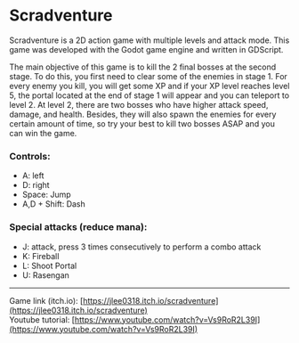 # Scradventure

Scradventure is a 2D action game with multiple levels and attack mode. This game was developed with the Godot game engine 
and written in GDScript.

The main objective of this game is to kill the 2 final bosses at the second stage. To do this, you first need to clear some of the enemies in stage 1. 
For every enemy you kill, you will get some XP and if your XP level reaches level 5, the portal located at the end of stage 1 will appear and you can teleport to level 2.
At level 2, there are two bosses who have higher attack speed, damage, and health. Besides, they will also spawn the enemies for every certain amount of time, so try your best to kill two bosses ASAP and you can win the game. 

### Controls:
- A: left
- D: right
- Space: Jump
- A,D + Shift: Dash

### Special attacks (reduce mana):
- J: attack, press 3 times consecutively to perform a combo attack
- K: Fireball
- L: Shoot Portal
- U: Rasengan

---

Game link (itch.io): [https://jlee0318.itch.io/scradventure](https://jlee0318.itch.io/scradventure)  
Youtube tutorial: [https://www.youtube.com/watch?v=Vs9RoR2L39I](https://www.youtube.com/watch?v=Vs9RoR2L39I)

